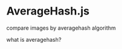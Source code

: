AverageHash.js
==============

compare images by averagehash algorithm
  
what is averagehash?  
[](http://www.hackerfactor.com/blog/index.php?/archives/432-Looks-Like-It.html)  

